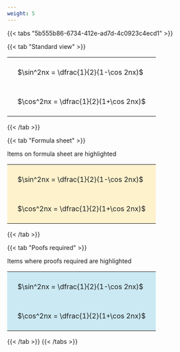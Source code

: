 ```yaml
---
weight: 5
---
```


{{< tabs "5b555b86-6734-412e-ad7d-4c0923c4ecd1" >}}

{{< tab "Standard view" >}}

<style type="text/css">
#T_6c463 th.col_heading {
  text-align: left;
  font-size: 1em;
}
#T_6c463 td {
  text-align: left;
  font-size: 1em;
  padding: 1.5em;
}
</style>
<table id="T_6c463">
  <thead>
  </thead>
  <tbody>
    <tr>
      <td id="T_6c463_row0_col0" class="data row0 col0" >$\sin^2nx = \dfrac{1}{2}(1-\cos 2nx)$</td>
    </tr>
    <tr>
      <td id="T_6c463_row1_col0" class="data row1 col0" >$\cos^2nx = \dfrac{1}{2}(1+\cos 2nx)$</td>
    </tr>
  </tbody>
</table>
{{< /tab >}}

{{< tab "Formula sheet" >}}

Items on formula sheet are highlighted 
<br>
<style type="text/css">
#T_c6708 th.col_heading {
  text-align: left;
  font-size: 1em;
}
#T_c6708 td {
  text-align: left;
  font-size: 1em;
  padding: 1.5em;
}
#T_c6708_row0_col0, #T_c6708_row1_col0 {
  background-color: rgba(255,194,10, 0.2);
}
</style>
<table id="T_c6708">
  <thead>
  </thead>
  <tbody>
    <tr>
      <td id="T_c6708_row0_col0" class="data row0 col0" >$\sin^2nx = \dfrac{1}{2}(1-\cos 2nx)$</td>
    </tr>
    <tr>
      <td id="T_c6708_row1_col0" class="data row1 col0" >$\cos^2nx = \dfrac{1}{2}(1+\cos 2nx)$</td>
    </tr>
  </tbody>
</table>
{{< /tab >}}

{{< tab "Poofs required" >}}

Items where proofs required are highlighted 
<br>
<style type="text/css">
#T_7142b th.col_heading {
  text-align: left;
  font-size: 1em;
}
#T_7142b td {
  text-align: left;
  font-size: 1em;
  padding: 1.5em;
}
#T_7142b_row0_col0, #T_7142b_row1_col0 {
  background-color: rgba(0,150,200, 0.2);
}
</style>
<table id="T_7142b">
  <thead>
  </thead>
  <tbody>
    <tr>
      <td id="T_7142b_row0_col0" class="data row0 col0" >$\sin^2nx = \dfrac{1}{2}(1-\cos 2nx)$</td>
    </tr>
    <tr>
      <td id="T_7142b_row1_col0" class="data row1 col0" >$\cos^2nx = \dfrac{1}{2}(1+\cos 2nx)$</td>
    </tr>
  </tbody>
</table>
{{< /tab >}}
{{< /tabs >}}